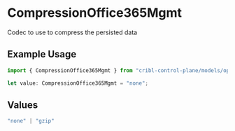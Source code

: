 # CompressionOffice365Mgmt

Codec to use to compress the persisted data

## Example Usage

```typescript
import { CompressionOffice365Mgmt } from "cribl-control-plane/models/operations";

let value: CompressionOffice365Mgmt = "none";
```

## Values

```typescript
"none" | "gzip"
```